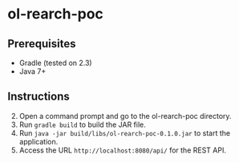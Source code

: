 # ol-rearch-poc

## Prerequisites

* Gradle (tested on 2.3)
* Java 7+

## Instructions

2. Open a command prompt and go to the ol-rearch-poc directory.
2. Run `gradle build` to build the JAR file.
3. Run `java -jar build/libs/ol-rearch-poc-0.1.0.jar` to start the application.
4. Access the URL `http://localhost:8080/api/` for the REST API.
